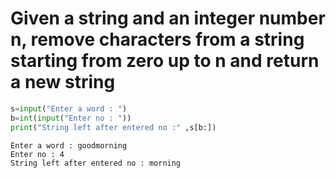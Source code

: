 # Given a string and an integer number n, remove characters from a string starting from zero up to n and return a new string


```python
s=input("Enter a word : ")
b=int(input("Enter no : "))
print("String left after entered no :" ,s[b:])
```

    Enter a word : goodmorning
    Enter no : 4
    String left after entered no : morning
    
